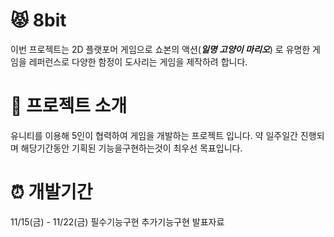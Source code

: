 # :pouting_cat: 8bit 
이번 프로젝트는 2D 플랫포머 게임으로 쇼본의 액션(***일명 고양이 마리오***) 로 유명한 게임을 레퍼런스로 다양한 함정이 도사리는 게임을 제작하려 합니다.

# :couple: 프로젝트 소개
유니티를 이용해 5인이 협력하여 게임을 개발하는 프로젝트 입니다.
약 일주일간 진행되며 해당기간동안 기획된 기능을구현하는것이 최우선 목표입니다.

# :alarm_clock: 개발기간
11/15(금) - 11/22(금)
필수기능구현
추가기능구현
발표자료
